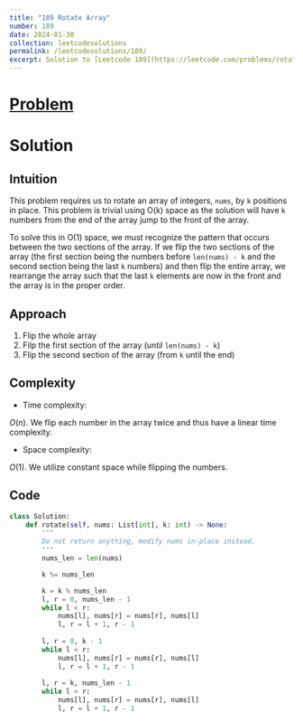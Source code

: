 ```yaml
---
title: "189 Rotate Array"
number: 189
date: 2024-01-30
collection: leetcodesolutions
permalink: /leetcodesolutions/189/
excerpt: Solution to [Leetcode 189](https://leetcode.com/problems/rotate-array/description/)
---
```

# [Problem](https://leetcode.com/problems/rotate-array/description/)

# Solution

## Intuition
<!-- Describe your first thoughts on how to solve this problem. -->
This problem requires us to rotate an array of integers, `nums`, by `k` positions in place. This problem is trivial using O(k) space as the solution will have `k` numbers from the end of the array jump to the front of the array.

To solve this in O(1) space, we must recognize the pattern that occurs between the two sections of the array. If we flip the two sections of the array (the first section being the numbers before `len(nums) - k` and the second section being the last `k` numbers) and then flip the entire array, we rearrange the array such that the last `k` elements are now in the front and the array is in the proper order.

## Approach
<!-- Describe your approach to solving the problem. -->
1. Flip the whole array
2. Filp the first section of the array (until `len(nums) - k`)
3. Flip the second section of the array (from `k` until the end)

## Complexity
- Time complexity:
<!-- Add your time complexity here, e.g. $$O(n)$$ -->
$O(n)$. We flip each number in the array twice and thus have a linear time complexity.

- Space complexity:
<!-- Add your space complexity here, e.g. $$O(n)$$ -->
$O(1)$. We utilize constant space while flipping the numbers.

## Code
```python
class Solution:
    def rotate(self, nums: List[int], k: int) -> None:
        """
        Do not return anything, modify nums in-place instead.
        """
        nums_len = len(nums)

        k %= nums_len

        k = k % nums_len
        l, r = 0, nums_len - 1
        while l < r:
            nums[l], nums[r] = nums[r], nums[l]
            l, r = l + 1, r - 1
            
        l, r = 0, k - 1
        while l < r:
            nums[l], nums[r] = nums[r], nums[l]
            l, r = l + 1, r - 1
            
        l, r = k, nums_len - 1
        while l < r:
            nums[l], nums[r] = nums[r], nums[l]
            l, r = l + 1, r - 1
```